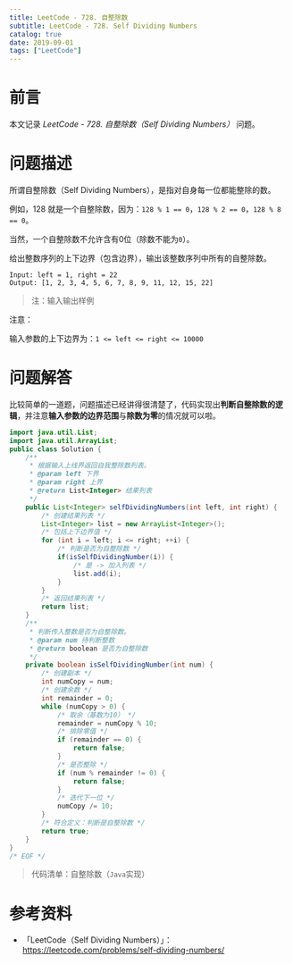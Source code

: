 ```yaml
---
title: LeetCode - 728. 自整除数
subtitle: LeetCode - 728. Self Dividing Numbers
catalog: true
date: 2019-09-01
tags: ["LeetCode"]
---
```


# 前言

本文记录 *LeetCode - 728. 自整除数（Self Dividing Numbers）* 问题。

# 问题描述

所谓自整除数（Self Dividing Numbers），是指对自身每一位都能整除的数。

例如，128 就是一个自整除数，因为：`128 % 1 == 0`，`128 % 2 == 0`，`128 % 8 == 0`。

当然，一个自整除数不允许含有0位（除数不能为`0`）。

给出整数序列的上下边界（包含边界），输出该整数序列中所有的自整除数。

```plain
Input: left = 1, right = 22
Output: [1, 2, 3, 4, 5, 6, 7, 8, 9, 11, 12, 15, 22]
```
> 注：输入输出样例

注意：

输入参数的上下边界为：`1 <= left <= right <= 10000`

# 问题解答

比较简单的一道题，问题描述已经讲得很清楚了，代码实现出**判断自整除数的逻辑**，并注意**输入参数的边界范围**与**除数为零**的情况就可以啦。

```java
import java.util.List;
import java.util.ArrayList;
public class Solution {
    /**
     * 根据输入上线界返回自我整除数列表。
     * @param left 下界
     * @param right 上界
     * @return List<Integer> 结果列表
     */
    public List<Integer> selfDividingNumbers(int left, int right) {
        /* 创建结果列表 */
        List<Integer> list = new ArrayList<Integer>();
        /* 包括上下边界值 */
        for (int i = left; i <= right; ++i) {
            /* 判断是否为自整除数 */
            if(isSelfDividingNumber(i)) {
                /* 是 -> 加入列表 */
                list.add(i);
            }
        }
        /* 返回结果列表 */
        return list;
    }
    /**
     * 判断传入整数是否为自整除数。
     * @param num 待判断整数
     * @return boolean 是否为自整除数
     */
    private boolean isSelfDividingNumber(int num) {
        /* 创建副本 */
        int numCopy = num;
        /* 创建余数 */
        int remainder = 0;
        while (numCopy > 0) {
            /* 取余（基数为10） */
            remainder = numCopy % 10;
            /* 排除零值 */
            if (remainder == 0) {
                return false;
            }
            /* 是否整除 */
            if (num % remainder != 0) {
                return false;
            }
            /* 迭代下一位 */
            numCopy /= 10;
        }
        /* 符合定义：判断是自整除数 */
        return true;
    }
}
/* EOF */
```
> 代码清单：自整除数（`Java`实现）

# 参考资料

- 「LeetCode（Self Dividing Numbers）」：https://leetcode.com/problems/self-dividing-numbers/

